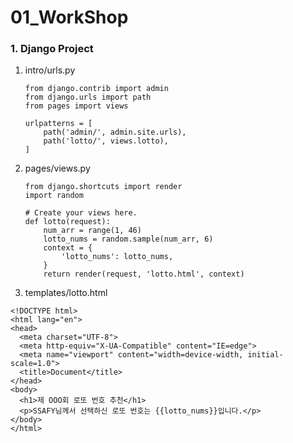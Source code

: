 # 01_WorkShop



### 1. Django Project

1. intro/urls.py

   ```django
   from django.contrib import admin
   from django.urls import path
   from pages import views
   
   urlpatterns = [
       path('admin/', admin.site.urls),
       path('lotto/', views.lotto),
   ]
   ```

2. pages/views.py

   ```django
   from django.shortcuts import render
   import random
   
   # Create your views here.
   def lotto(request):
       num_arr = range(1, 46)
       lotto_nums = random.sample(num_arr, 6)
       context = {
           'lotto_nums': lotto_nums,
       }
       return render(request, 'lotto.html', context)
   ```

3. templates/lotto.html

```django
<!DOCTYPE html>
<html lang="en">
<head>
  <meta charset="UTF-8">
  <meta http-equiv="X-UA-Compatible" content="IE=edge">
  <meta name="viewport" content="width=device-width, initial-scale=1.0">
  <title>Document</title>
</head>
<body>
  <h1>제 OOO회 로또 번호 추천</h1>
  <p>SSAFY님께서 선택하신 로또 번호는 {{lotto_nums}}입니다.</p>
</body>
</html>
```

